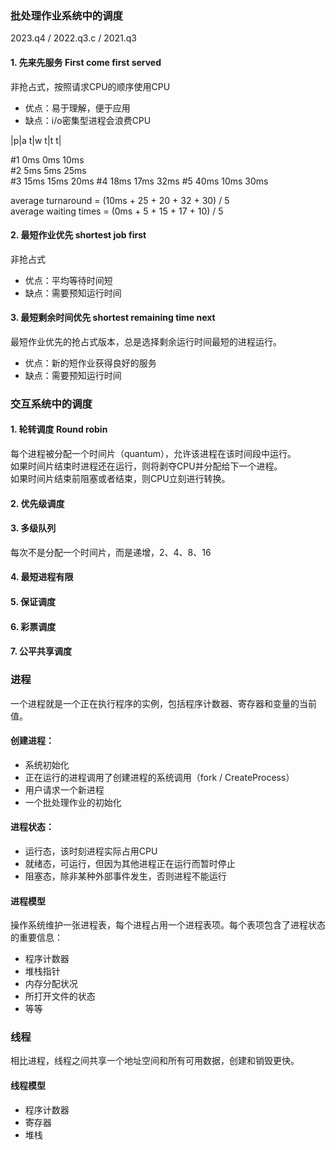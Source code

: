 ### 批处理作业系统中的调度

2023.q4 / 2022.q3.c / 2021.q3

#### 1. 先来先服务 First come first served

非抢占式，按照请求CPU的顺序使用CPU

* 优点：易于理解，便于应用
* 缺点：i/o密集型进程会浪费CPU

|p|a t|w t|t t|

#1 0ms   0ms   10ms  
#2 5ms   5ms   25ms  
#3 15ms  15ms  20ms
#4 18ms  17ms  32ms
#5 40ms  10ms  30ms

average turnaround = (10ms + 25 + 20 + 32 + 30) / 5  
average waiting times = (0ms + 5 + 15 + 17 + 10) / 5

#### 2. 最短作业优先 shortest job first

非抢占式

* 优点：平均等待时间短
* 缺点：需要预知运行时间

#### 3. 最短剩余时间优先 shortest remaining time next

最短作业优先的抢占式版本，总是选择剩余运行时间最短的进程运行。

* 优点：新的短作业获得良好的服务
* 缺点：需要预知运行时间

### 交互系统中的调度

#### 1. 轮转调度 Round robin

每个进程被分配一个时间片（quantum），允许该进程在该时间段中运行。   
如果时间片结束时进程还在运行，则将剥夺CPU并分配给下一个进程。  
如果时间片结束前阻塞或者结束，则CPU立刻进行转换。

#### 2. 优先级调度

#### 3. 多级队列

每次不是分配一个时间片，而是递增，2、4、8、16

#### 4. 最短进程有限

#### 5. 保证调度

#### 6. 彩票调度

#### 7. 公平共享调度

### 进程

一个进程就是一个正在执行程序的实例，包括程序计数器、寄存器和变量的当前值。

#### 创建进程：
* 系统初始化
* 正在运行的进程调用了创建进程的系统调用（fork / CreateProcess）
* 用户请求一个新进程
* 一个批处理作业的初始化

#### 进程状态：
* 运行态，该时刻进程实际占用CPU
* 就绪态，可运行，但因为其他进程正在运行而暂时停止
* 阻塞态，除非某种外部事件发生，否则进程不能运行

#### 进程模型

操作系统维护一张进程表，每个进程占用一个进程表项。每个表项包含了进程状态的重要信息：
* 程序计数器
* 堆栈指针
* 内存分配状况
* 所打开文件的状态
* 等等

### 线程

相比进程，线程之间共享一个地址空间和所有可用数据，创建和销毁更快。

#### 线程模型

* 程序计数器
* 寄存器
* 堆栈